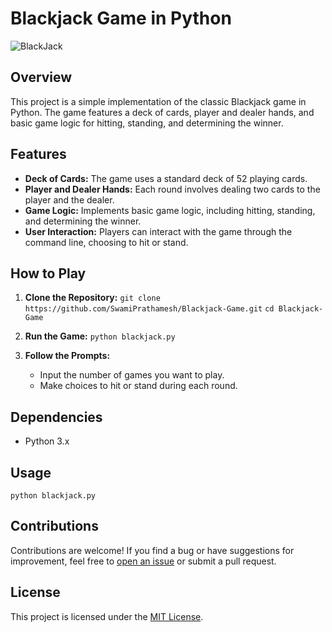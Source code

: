 # Blackjack Game in Python

![BlackJack](https://encrypted-tbn0.gstatic.com/images?q=tbn:ANd9GcT9QO100uZJcAi9AsIwIk2I-9_EK3IwVYEI07dlR6sZvnjh06_za-V63ji5pHJxksMJUMM&usqp=CAU)
## Overview

This project is a simple implementation of the classic Blackjack game in Python. The game features a deck of cards, player and dealer hands, and basic game logic for hitting, standing, and determining the winner.

## Features

- **Deck of Cards:** The game uses a standard deck of 52 playing cards.
- **Player and Dealer Hands:** Each round involves dealing two cards to the player and the dealer.
- **Game Logic:** Implements basic game logic, including hitting, standing, and determining the winner.
- **User Interaction:** Players can interact with the game through the command line, choosing to hit or stand.

## How to Play

1. **Clone the Repository:**
   `git clone https://github.com/SwamiPrathamesh/Blackjack-Game.git`
   `cd Blackjack-Game`

2. **Run the Game:**
   `python blackjack.py`

3. **Follow the Prompts:**
   - Input the number of games you want to play.
   - Make choices to hit or stand during each round.

## Dependencies

- Python 3.x

## Usage

`python blackjack.py`

## Contributions

Contributions are welcome! If you find a bug or have suggestions for improvement, feel free to [open an issue](https://github.com/your-username/Blackjack-Game/issues) or submit a pull request.

## License

This project is licensed under the [MIT License](LICENSE).
